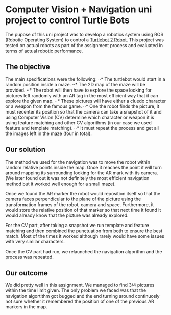 # Computer Vision + Navigation uni project to control Turtle Bots

The pupose of this uni project was to develop a robotics system using ROS (Robotic Operating System) to control a [Turtlebot 2 Robot](https://www.turtlebot.com/). This project was tested on actual robots as part of the assignment process and evaluated in terms of actual robotic performance. 

## The objective
The main specifications were the following: 
⋅⋅* The turtlebot would start in a random position inside a maze.
⋅⋅* The 2D map of the maze will be provided.
⋅⋅* The robot will then have to explore the space looking for pictures left randomly with an AR tag in the most efficient way that it can explore the given map. 
⋅⋅* These pictures will have either a cluedo character or a weapon from the famous game. 
⋅⋅* One the robot finds the picture, it must recenter its position so that the camera can take a snapshot of it and using Computer Vision (CV) determine which character or weapon it is using feature matching and other CV algorithms (in our case we used feature and template matching). 
⋅⋅* It must repeat the process and get all the images left in the maze (four in total). 

## Our solution
The method we used for the navigation was to move the robot within random relative points inside the map. Once it reaches the point it will turn around mapping its surrounding looking for the AR mark with its camera. (We later found out it was not definitely the most efficient navigation method but it worked well enough for a small maze).

Once we found the AR marker the robot would reposition itself so that the camera faces perpendicular to the plane of the picture using the transformation frames of the robot, camera and space. Furthermore, it would store the relative position of that marker so that next time it found it would already know that the picture was already explored.

For the CV part, after taking a snapshot we run template and feature matching and then combined the punctuation from both to ensure the best match. Most of the times it worked although rarely would have some issues with very similar characters. 

Once the CV part had run, we relaunched the navigation algorithm and the process was repeated. 

## Our outcome
We did pretty well in this assignment. We managed to find 3/4 pictures within the time limit given. The only problem we faced was that the navigation algortithm got bugged and the end turning around continuosly not sure whether it remembered the position of one of the previous AR markers in the map.
